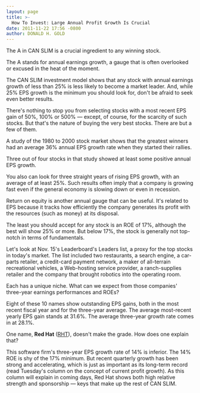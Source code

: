 ```yaml
---
layout: page
title: >-
  How To Invest: Large Annual Profit Growth Is Crucial
date: 2011-11-22 17:56 -0800
author: DONALD H. GOLD
---
```





The A in CAN SLIM is a crucial ingredient to any winning stock.

  

The A stands for annual earnings growth, a gauge that is often overlooked or excused in the heat of the moment.

  

The CAN SLIM investment model shows that any stock with annual earnings growth of less than 25% is less likely to become a market leader. And, while 25% EPS growth is the minimum you should look for, don't be afraid to seek even better results.

  

There's nothing to stop you from selecting stocks with a most recent EPS gain of 50%, 100% or 500% — except, of course, for the scarcity of such stocks. But that's the nature of buying the very best stocks. There are but a few of them.

  

A study of the 1980 to 2000 stock market shows that the greatest winners had an average 36% annual EPS growth rate when they started their rallies.

  

Three out of four stocks in that study showed at least some positive annual EPS growth.

  

You also can look for three straight years of rising EPS growth, with an average of at least 25%. Such results often imply that a company is growing fast even if the general economy is slowing down or even in recession.

  

Return on equity is another annual gauge that can be useful. It's related to EPS because it tracks how efficiently the company generates its profit with the resources (such as money) at its disposal.

  

The least you should accept for any stock is an ROE of 17%, although the best will show 25% or more. But below 17%, the stock is generally not top-notch in terms of fundamentals.

  

Let's look at Nov. 15's Leaderboard's Leaders list, a proxy for the top stocks in today's market. The list included two restaurants, a search engine, a car-parts retailer, a credit-card payment network, a maker of all-terrain recreational vehicles, a Web-hosting service provider, a ranch-supplies retailer and the company that brought robotics into the operating room.

  

Each has a unique niche. What can we expect from those companies' three-year earnings performances and ROEs?

  

Eight of these 10 names show outstanding EPS gains, both in the most recent fiscal year and for the three-year average. The average most-recent yearly EPS gain stands at 31.6%. The average three-year growth rate comes in at 28.1%.

  

One name, **Red Hat** ([RHT](https://research.investors.com/quote.aspx?symbol=RHT)), doesn't make the grade. How does one explain that?

  

This software firm's three-year EPS growth rate of 14% is inferior. The 14% ROE is shy of the 17% minimum. But recent quarterly growth has been strong and accelerating, which is just as important as its long-term record (read Tuesday's column on the concept of current profit growth). As this column will explain in coming days, Red Hat shows both high relative strength and sponsorship — keys that make up the rest of CAN SLIM.




